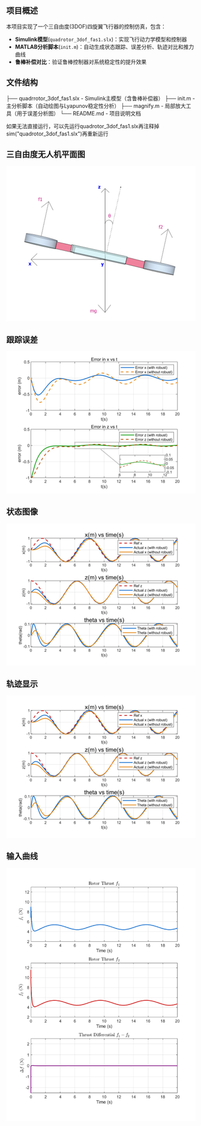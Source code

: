## 项目概述
本项目实现了一个三自由度(3DOF)四旋翼飞行器的控制仿真，包含：
- ​**​Simulink模型​**​ (`quadrotor_3dof_fas1.slx`)：实现飞行动力学模型和控制器
- ​**​MATLAB分析脚本​**​ (`init.m`)：自动生成状态跟踪、误差分析、轨迹对比和推力曲线
- ​**​鲁棒补偿对比​**​：验证鲁棒控制器对系统稳定性的提升效果

## 文件结构
├── quadrrotor_3dof_fas1.slx - Simulink主模型（含鲁棒补偿器）
├── init.m - 主分析脚本（自动绘图与Lyapunov稳定性分析）
├── magnify.m - 局部放大工具（用于误差分析图）
└── README.md - 项目说明文档

如果无法直接运行，可以先运行quadrotor_3dof_fas1.slx再注释掉sim("quadrotor_3dof_fas1.slx")再重新运行
## 三自由度无人机平面图
![三自由度无人机平面图](assets/demo.png)

## 跟踪误差
![跟踪误差](assets/error.png)

## 状态图像
![状态图像](assets/state.png)

## 轨迹显示
![轨迹显示](assets/state.png)

## 输入曲线
![输入曲线](assets/input.png)
